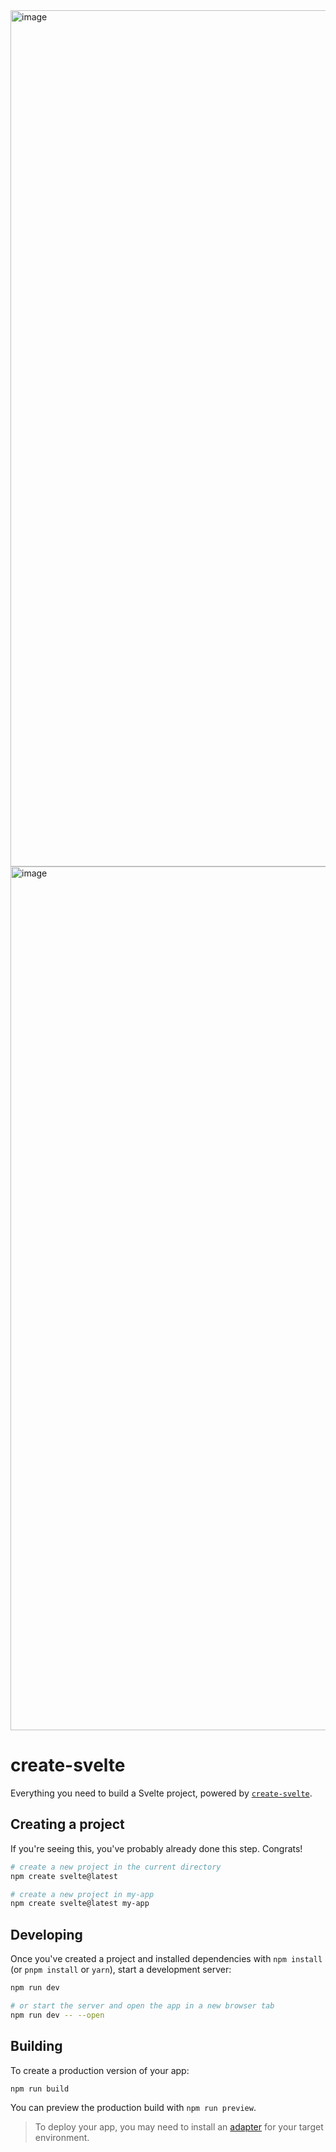 <img width="1370" alt="image" src="https://github.com/modous/i-love-web-app/assets/34092733/3cda5858-a838-4c14-99b0-80626d94fdc5">


<img width="1382" alt="image" src="https://github.com/modous/i-love-web-app/assets/34092733/b1cacf84-1395-4e6a-be68-dc1efa44095a">




# create-svelte

Everything you need to build a Svelte project, powered by [`create-svelte`](https://github.com/sveltejs/kit/tree/master/packages/create-svelte).

## Creating a project

If you're seeing this, you've probably already done this step. Congrats!

```bash
# create a new project in the current directory
npm create svelte@latest

# create a new project in my-app
npm create svelte@latest my-app
```

## Developing

Once you've created a project and installed dependencies with `npm install` (or `pnpm install` or `yarn`), start a development server:

```bash
npm run dev

# or start the server and open the app in a new browser tab
npm run dev -- --open
```

## Building

To create a production version of your app:

```bash
npm run build
```

You can preview the production build with `npm run preview`.

> To deploy your app, you may need to install an [adapter](https://kit.svelte.dev/docs/adapters) for your target environment.
